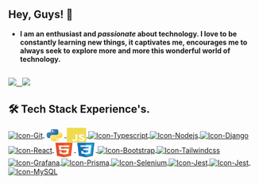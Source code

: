 ## Hey, Guys! :no_good:

- <strong> I am an enthusiast and <i> passionate </i> about technology. I love to be constantly learning new things, it captivates me, encourages me to always seek to explore more and more this wonderful world of technology. </strong> 

## 

<!-- Stats of profile -->
<div>
  <a href="https://github.com/vihugoos">
    <img height="185em" src="https://github-readme-stats.vercel.app/api?username=vihugoos&show_icons=true&theme=dracula&include_all_commits=true&count_private=true"/>
    &nbsp; 
    <img height="185em" src="https://github-readme-stats.vercel.app/api/top-langs/?username=vihugoos&layout=compact&langs_count=7&theme=dracula"/>
  </a>
</div>

## 🛠 Tech Stack Experience's. 
 
<!-- Tech Stack Experience's --> 
<div style="display: inline_block">
  
  <!-- Icon Git -->
  <a href="https://git-scm.com/"> 
    <img align="center" alt="Icon-Git" height="60" width="50" src="https://cdn.jsdelivr.net/gh/devicons/devicon/icons/git/git-plain-wordmark.svg"> 
  </a>
  <!-- Icon Python --> 
  <a href="https://www.python.org/"> 
    <img align="center" alt="Icon-Python" height="30" width="40" src="https://raw.githubusercontent.com/devicons/devicon/master/icons/python/python-original.svg"> 
  </a>
  <!-- Icon Javascript -->
  <a href="https://developer.mozilla.org/en-US/docs/Web/JavaScript"> 
    <img align="center" alt="Icon-Javascript" height="30" width="40" src="https://raw.githubusercontent.com/devicons/devicon/master/icons/javascript/javascript-plain.svg">
  </a>
  <!-- Icon Typescript -->
  <a href="https://www.typescriptlang.org/">
    <img align="center" alt="Icon-Typescript" height="30" width="40" src="https://cdn.jsdelivr.net/gh/devicons/devicon/icons/typescript/typescript-original.svg">
  <a/>
  <!-- Icon Nodejs-->
  <a href="https://nodejs.org/en/">
    <img align="center" alt="Icon-Nodejs" height="100" width="100" src="https://cdn.jsdelivr.net/gh/devicons/devicon/icons/nodejs/nodejs-original-wordmark.svg">
  </a>
  <!-- Icon Django -->
  <a href="https://www.djangoproject.com/">
    <img align="center" alt="Icon-Django" height="30" width="40" src="https://cdn.jsdelivr.net/gh/devicons/devicon/icons/django/django-plain.svg">
  </a>
   <!-- Icon React -->
  <a href="https://reactjs.org/"> 
     <img align="center" alt="Icon-React" height="30" width="45" src="https://cdn.jsdelivr.net/gh/devicons/devicon/icons/react/react-original.svg">
  </a>
  <!-- Icon HTML5 -->
  <a href="https://developer.mozilla.org/en-US/docs/Web/HTML">
    <img align="center" alt="Icon-HTML5" height="30" width="40" src="https://raw.githubusercontent.com/devicons/devicon/master/icons/html5/html5-original.svg">
  </a>
  <!-- Icon CSS3 -->
  <a href="https://developer.mozilla.org/en-US/docs/Web/CSS">
    <img align="center" alt="Icon-CSS3" height="30" width="40" src="https://raw.githubusercontent.com/devicons/devicon/master/icons/css3/css3-original.svg">
  </a>
  <!-- Icon Bootstrap -->
  <a href="https://getbootstrap.com/">
    <img align="center" alt="Icon-Bootstrap" height="35" width="40" src="https://cdn.jsdelivr.net/gh/devicons/devicon/icons/bootstrap/bootstrap-plain.svg">
  </a>
  <!-- Icon Tailwindcss -->
  <a href="https://tailwindcss.com/">
    <img align="center" alt="Icon-Tailwindcss" height="35" width="40" src="https://cdn.jsdelivr.net/gh/devicons/devicon/icons/tailwindcss/tailwindcss-plain.svg">
  </a>
  <!-- Icon Grafana -->
  <a href="https://grafana.com/">
    <img align="center" alt="Icon-Grafana" height="30" width="45" src="https://cdn.jsdelivr.net/gh/devicons/devicon/icons/grafana/grafana-original.svg">
  </a>
  <!-- Icon Prisma -->
  <a href="https://www.mysql.com/">
    <img align="center" alt="Icon-Prisma" height="30" src="https://d2eip9sf3oo6c2.cloudfront.net/tags/images/000/001/287/square_480/prismaHD.png">
  </a> 
  <!-- Icon Selenium -->
  <a href="https://www.selenium.dev/">
    <img align="center" alt="Icon-Selenium" height="30" width="45" src="https://cdn.jsdelivr.net/gh/devicons/devicon/icons/selenium/selenium-original.svg">
  </a>
  <!-- Icon Jest -->
  <a href="https://jestjs.io/pt-BR/"> 
    <img align="center" alt="Icon-Jest" height="30" width="45" src="https://cdn.jsdelivr.net/gh/devicons/devicon/icons/jest/jest-plain.svg">
  </a>
  <!-- Icon Postgresql -->
  <a href="https://jestjs.io/pt-BR/"> 
    <img align="center" alt="Icon-Jest" height="38" width="38" src="https://cdn.jsdelivr.net/gh/devicons/devicon/icons/postgresql/postgresql-plain.svg">
  </a>
  &nbsp; 
  <!-- Icon MySQL -->
  <a href="https://www.mysql.com/">
    <img align="center" alt="Icon-MySQL" height="65" width="65" src="https://cdn.jsdelivr.net/gh/devicons/devicon/icons/mysql/mysql-original-wordmark.svg">
  </a>
</div>
